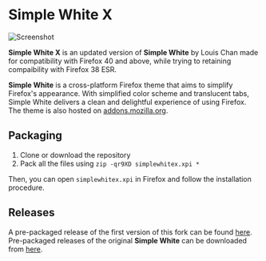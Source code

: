 # Simple White X

![Screenshot](https://cloud.githubusercontent.com/assets/7802430/5057922/27a1813e-6d15-11e4-87f9-fd9d461d7867.png)

**Simple White X** is an updated version of **Simple White** by Louis Chan made for compatibility with Firefox 40 and above, while trying to retaining compaibility with Firefox 38 ESR.

**Simple White** is a cross-platform Firefox theme that aims to simplify Firefox's appearance. With simplified color scheme and translucent tabs, Simple White delivers a clean and delightful experience of using Firefox. The theme is also hosted on [addons.mozilla.org](https://addons.mozilla.org/addon/simplewhite/).

## Packaging

1. Clone or download the repository
2. Pack all the files using `zip -qr9XD simplewhitex.xpi *`

Then, you can open `simplewhitex.xpi` in Firefox and follow the installation procedure.

## Releases

A pre-packaged release of the first version of this fork can be found [here](https://github.com/johngraciliano/simplewhite/releases/tag/v2.2b18x1-rc1).  Pre-packaged releases of the original **Simple White** can be downloaded from [here](https://addons.mozilla.org/addon/simplewhite/versions/).
